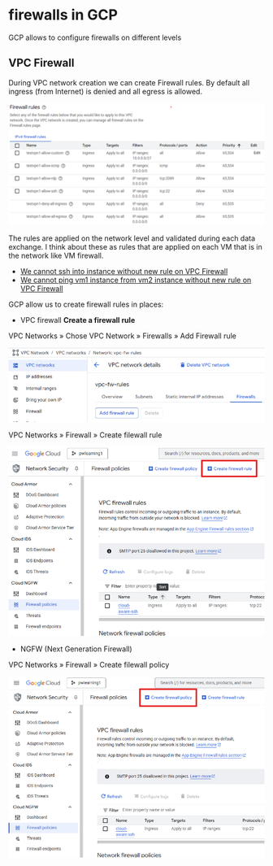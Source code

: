 # firewalls in GCP

GCP allows to configure firewalls on different levels

## VPC Firewall
During VPC network creation we can create Firewall rules. By default all ingress (from Internet) is denied and all egress is allowed. 

![VPCFirewall](./images/VPCFirewall.png)

The rules are applied on the network level and validated during each data exchange. I think about these as rules that are applied on each VM that is in the network like VM firewall. 

- [We cannot ssh into instance without new rule on VPC Firewall](./Firewals-SSH-Ping/Index.md)
- [We cannot ping vm1 instance from vm2 instance without new rule on VPC Firewall](./Firewals-SSH-Ping/Index.md)


GCP allow us to create firewall rules in places:

- VPC firewall **Create a firewall rule**

VPC Networks &#187; Chose VPC Network &#187; 
    Firewalls &#187; Add Firewall rule

![add-vpc-firewall-rule](./images/add-vpc-firewall-rule.png)


VPC Networks &#187; Firewall  &#187; Create filewall 
rule

![create-firewall-rule](./images/create-firewall-rule.png)

- NGFW (Next Generation Firewall)

VPC Networks &#187; Firewall  &#187; Create filewall 
policy

![create-firewall-policy](./images/create-firewall-policy.png)
